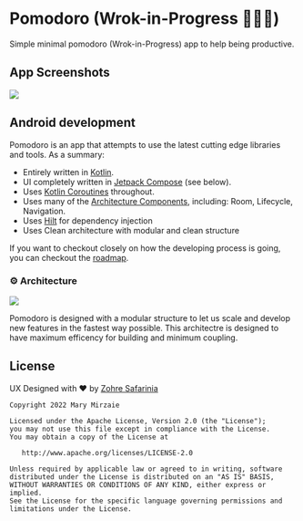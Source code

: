 # Pomodoro (Wrok-in-Progress 👩‍💻🔧️)
Simple minimal pomodoro (Wrok-in-Progress) app to help being productive.

## App Screenshots

<img src="https://raw.githubusercontent.com/marymirzaie/Pomodoro/main/asset/screenshot_pomodoro.png"/></br>

## Android development 

Pomodoro is an app that attempts to use the latest cutting edge libraries and tools. As a summary:

 * Entirely written in [Kotlin](https://kotlinlang.org/).
 * UI completely written in [Jetpack Compose](https://developer.android.com/jetpack/compose) (see below).
 * Uses [Kotlin Coroutines](https://kotlinlang.org/docs/reference/coroutines/coroutines-guide.html) throughout.
 * Uses many of the [Architecture Components](https://developer.android.com/topic/libraries/architecture/), including: Room, Lifecycle, Navigation.
 * Uses [Hilt](https://dagger.dev/hilt/) for dependency injection
 * Uses Clean architecture with modular and clean structure

If you want to checkout closely on how the developing process is going, you can checkout the [roadmap](https://www.notion.so/05c3cecf44724375a13f805923fdbef9?v=d4125cd9305b4b37b8edc4a2ccfb7ace).

### ⚙️ Architecture

<img src="https://raw.githubusercontent.com/marymirzaie/Pomodoro/main/asset/diagram_pomodoro.jpg"/></br>

Pomodoro is designed with a modular structure to let us scale and develop new features in the fastest way possible. This architectre is designed to have
maximum efficency for building and minimum coupling.

## License

UX Designed with ❤️ by [Zohre Safarinia](zohrehsafarinia@gmail.com)

```
Copyright 2022 Mary Mirzaie

Licensed under the Apache License, Version 2.0 (the "License");
you may not use this file except in compliance with the License.
You may obtain a copy of the License at

   http://www.apache.org/licenses/LICENSE-2.0

Unless required by applicable law or agreed to in writing, software
distributed under the License is distributed on an "AS IS" BASIS,
WITHOUT WARRANTIES OR CONDITIONS OF ANY KIND, either express or implied.
See the License for the specific language governing permissions and
limitations under the License.
```
